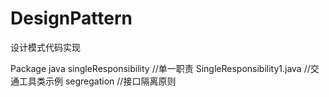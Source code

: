 # DesignPattern
设计模式代码实现

Package
    java
        singleResponsibility    //单一职责
            SingleResponsibility1.java  //交通工具类示例 
        segregation //接口隔离原则    
            